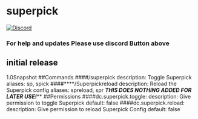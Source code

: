 # superpick

[![Discord](https://img.shields.io/discord/805811715228303421.svg?style=for-the-badge)](https://discordapp.com/invite/Sg5gYUNjCq)

### For help and updates Please use discord Button above

## initial release 
1.0Snapshot
##Commands
####/superpick
    description: Toggle Superpick
    aliases: sp, spick
####****/Superpickreload 
    description: Reload the Superpick config
    aliases: spreload, spr
    ***THIS DOES NOTHING ADDED FOR LATER USE!*****
##Permissions
####dc.superpick.toggle:
        description: Give permission to toggle Superpick
        default: false
####dc.superpick.reload:
        description: Give permission to reload Superpick Config
        default: false
